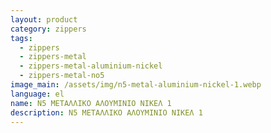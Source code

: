 ```yaml
---
layout: product
category: zippers
tags:
  - zippers
  - zippers-metal
  - zippers-metal-aluminium-nickel
  - zippers-metal-no5
image_main: /assets/img/n5-metal-aluminium-nickel-1.webp
language: el
name: N5 ΜΕΤΑΛΛΙΚΟ ΑΛΟΥΜΙΝΙΟ ΝΙΚΕΛ 1
description: N5 ΜΕΤΑΛΛΙΚΟ ΑΛΟΥΜΙΝΙΟ ΝΙΚΕΛ 1
---
```


